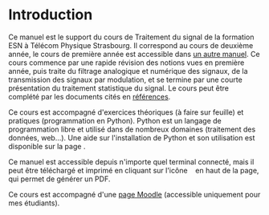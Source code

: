 # Introduction

Ce manuel est le support du cours de Traitement du signal de la formation ESN à Télécom Physique Strasbourg.
Il correspond au cours de deuxième année, le cours de première année est accessible dans [un autre manuel](https://vincmazet.github.io/signal1/).
Ce cours commence par une rapide révision des notions vues en première année,
puis traite du filtrage analogique et numérique des signaux,
de la transmission des signaux par modulation,
et se termine par une courte présentation du traitement statistique du signal.
Le cours peut être complété par les documents cités en [références](C:refs).

Ce cours est accompagné d'exercices théoriques (à faire sur feuille) et pratiques (programmation en Python).
Python est un langage de programmation libre et utilisé dans de nombreux domaines (traitement des données, web...).
Une aide sur l'installation de Python et son utilisation est disponible sur la page [](C:python).

Ce manuel est accessible depuis n'importe quel terminal connecté,
mais il peut être téléchargé et imprimé en cliquant sur l'icône &nbsp;<i class="fas fa-download"></i>&nbsp; en haut de la page, qui permet de générer un PDF.

Ce cours est accompagné d'une [page Moodle](https://moodle.unistra.fr/course/view.php?id=5497) (accessible uniquement pour mes étudiants).
